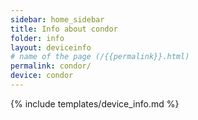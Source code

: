 ```yaml
---
sidebar: home_sidebar
title: Info about condor
folder: info
layout: deviceinfo
# name of the page (/{{permalink}}.html)
permalink: condor/
device: condor
---
```

{% include templates/device_info.md %}

